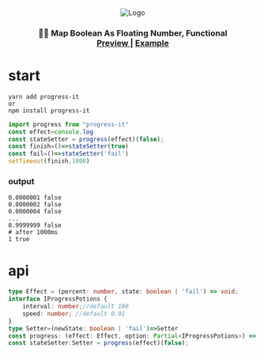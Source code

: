 
<p align="center">
<br>
    <img src="https://i.loli.net/2021/09/22/v3jEtF8lnhPGgKz.gif" alt="Logo">
    <h3 align="center">
        🤞🏻 Map  Boolean As  Floating Number,  Functional 
        <br/>
        <a href="https://envov.github.io/progress-it/">
            Preview
        </a>
        |
        <a href="https://github.com/Envov/progress-it/blob/master/example/index.html">
            Example
        </a>
    </h3>
</p>

# start
```shell
yarn add progress-it 
or
npm install progress-it
```

```javascript
import progress from "progress-it"
const effect=console.log
const stateSetter = progress(effect)(false);
const finish=()=>stateSetter(true)
const fail=()=>stateSetter('fail')
setTimeout(finish,1000)
```
### output  
```shell
0.0000001 false
0.0000002 false
0.0000004 false
...
0.9999999 false
# after 1000ms 
1 true
```
# api
```typescript
type Effect = (percent: number, state: boolean | 'fail') => void;
interface IProgressPotions {
    interval: number;//default 100
    speed: number; //default 0.01
}
type Setter=(newState: boolean | 'fail')=>Setter
const progress: (effect: Effect, option: Partial<IProgressPotions>) => (initState: boolean) => (newState: boolean) => Setter;
const stateSetter:Setter = progress(effect)(false);
```
